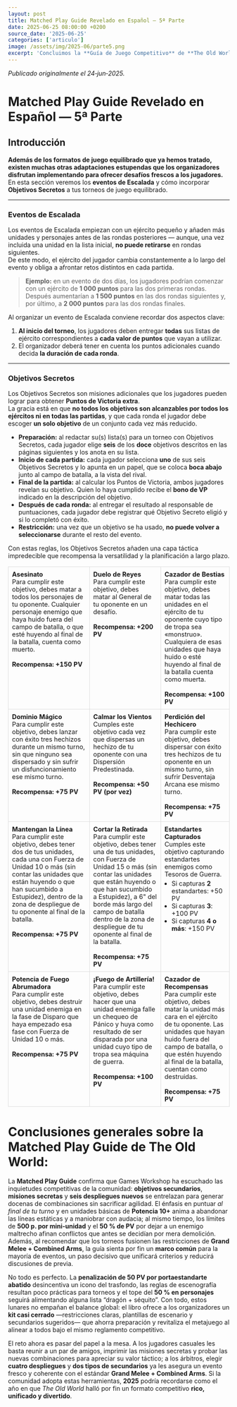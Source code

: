 ```yaml
---
layout: post
title: Matched Play Guide Revelado en Español — 5ª Parte
date: 2025-06-25 08:00:00 +0200
source_date: '2025-06-25'
categories: ['articulo']
image: /assets/img/2025-06/parte5.png
excerpt: 'Concluimos la **Guía de Juego Competitivo** de **The Old World** con un artículo que lleva tus torneos al siguiente nivel: descubre cómo organizar *Eventos de Escalada*, en los que los ejércitos crecen ronda a ronda. Y añade la emoción de los **Objetivos Secretos** —*12 misiones sorpresa* con recompensas en *Puntos de Victoria* que pondrán a prueba la versatilidad y la táctica de cada comandante.'
---
```


*Publicado originalmente el 24‑jun‑2025.*

# Matched Play Guide Revelado en Español — 5ª Parte

## Introducción


**Además de los formatos de juego equilibrado que ya hemos tratado, existen muchas otras adaptaciones estupendas que los organizadores disfrutan implementando para ofrecer desafíos frescos a los jugadores.**  
En esta sección veremos los **eventos de Escalada** y cómo incorporar **Objetivos Secretos** a tus torneos de juego equilibrado.

---

### Eventos de Escalada

Los eventos de Escalada empiezan con un ejército pequeño y añaden más unidades y personajes antes de las rondas posteriores — aunque, una vez incluida una unidad en la lista inicial, **no puede retirarse** en rondas siguientes.  
De este modo, el ejército del jugador cambia constantemente a lo largo del evento y obliga a afrontar retos distintos en cada partida.

> **Ejemplo:** en un evento de dos días, los jugadores podrían comenzar con un ejército de **1 000 puntos** para las dos primeras rondas. Después aumentarían a **1 500 puntos** en las dos rondas siguientes y, por último, a **2 000 puntos** para las dos rondas finales.

Al organizar un evento de Escalada conviene recordar dos aspectos clave:

1. **Al inicio del torneo**, los jugadores deben entregar **todas** sus listas de ejército correspondientes a **cada valor de puntos** que vayan a utilizar.  
2. El organizador deberá tener en cuenta los puntos adicionales cuando decida **la duración de cada ronda**.

---

### Objetivos Secretos

Los Objetivos Secretos son misiones adicionales que los jugadores pueden lograr para obtener **Puntos de Victoria extra**.  
La gracia está en que **no todos los objetivos son alcanzables por todos los ejércitos ni en todas las partidas**, y que cada ronda el jugador debe escoger **un solo objetivo** de un conjunto cada vez más reducido.

* **Preparación:** al redactar su(s) lista(s) para un torneo con Objetivos Secretos, cada jugador elige **seis** de los **doce** objetivos descritos en las páginas siguientes y los anota en su lista.  
* **Inicio de cada partida:** cada jugador selecciona **uno** de sus seis Objetivos Secretos y lo apunta en un papel, que se coloca **boca abajo** junto al campo de batalla, a la vista del rival.  
* **Final de la partida:** al calcular los Puntos de Victoria, ambos jugadores revelan su objetivo. Quien lo haya cumplido recibe el **bono de VP** indicado en la descripción del objetivo.  
* **Después de cada ronda:** al entregar el resultado al responsable de puntuaciones, cada jugador debe registrar qué Objetivo Secreto eligió y si lo completó con éxito.  
* **Restricción:** una vez que un objetivo se ha usado, **no puede volver a seleccionarse** durante el resto del evento.

Con estas reglas, los Objetivos Secretos añaden una capa táctica impredecible que recompensa la versatilidad y la planificación a largo plazo.

<style>
/* Puedes pegar estas reglas al principio del MD o en tu hoja de estilos del tema */
.secret-grid      { width: 100%; border-collapse: collapse; }
.secret-box       { border: 1px solid #ddd; padding: 8px; vertical-align: top; font-size: 0.9em; }
.secret-title     { font-weight: bold; font-size: 1em; }
.secret-reward    { font-weight: bold; }
</style>

<table class="secret-grid">
<tr>
<td class="secret-box">
  <span class="secret-title">Asesinato</span><br>
  Para cumplir este objetivo, debes matar a todos los personajes de tu oponente. Cualquier personaje enemigo que haya huido fuera del campo de batalla, o que esté huyendo al final de la batalla, cuenta como muerto.<br><br>
  <span class="secret-reward">Recompensa: +150 PV</span>
</td>
<td class="secret-box">
  <span class="secret-title">Duelo de Reyes</span><br>
  Para cumplir este objetivo, debes matar al General de tu oponente en un desafío.<br><br>
  <span class="secret-reward">Recompensa: +200 PV</span>
</td>
<td class="secret-box">
  <span class="secret-title">Cazador de Bestias</span><br>
  Para cumplir este objetivo, debes matar todas las unidades en el ejército de tu oponente cuyo tipo de tropa sea «monstruo». Cualquiera de esas unidades que haya huido o esté huyendo al final de la batalla cuenta como muerta.<br><br>
  <span class="secret-reward">Recompensa: +100 PV</span>
</td>
</tr>

<tr>
<td class="secret-box">
  <span class="secret-title">Dominio Mágico</span><br>
  Para cumplir este objetivo, debes lanzar con éxito tres hechizos durante un mismo turno, sin que ninguno sea dispersado y sin sufrir un disfuncionamiento ese mismo turno.<br><br>
  <span class="secret-reward">Recompensa: +75 PV</span>
</td>
<td class="secret-box">
  <span class="secret-title">Calmar los Vientos</span><br>
  Cumples este objetivo cada vez que dispersas un hechizo de tu oponente con una Dispersión Predestinada.<br><br>
  <span class="secret-reward">Recompensa: +50 PV (por vez)</span>
</td>
<td class="secret-box">
  <span class="secret-title">Perdición del Hechicero</span><br>
  Para cumplir este objetivo, debes dispersar con éxito tres hechizos de tu oponente en un mismo turno, sin sufrir Desventaja Arcana ese mismo turno.<br><br>
  <span class="secret-reward">Recompensa: +75 PV</span>
</td>
</tr>

<tr>
<td class="secret-box">
  <span class="secret-title">Mantengan la Línea</span><br>
  Para cumplir este objetivo, debes tener dos de tus unidades, cada una con Fuerza de Unidad 10 o más (sin contar las unidades que están huyendo o que han sucumbido a Estupidez), dentro de la zona de despliegue de tu oponente al final de la batalla.<br><br>
  <span class="secret-reward">Recompensa: +75 PV</span>
</td>
<td class="secret-box">
  <span class="secret-title">Cortar la Retirada</span><br>
  Para cumplir este objetivo, debes tener una de tus unidades, con Fuerza de Unidad 15 o más (sin contar las unidades que están huyendo o que han sucumbido a Estupidez), a 6" del borde más largo del campo de batalla dentro de la zona de despliegue de tu oponente al final de la batalla.<br><br>
  <span class="secret-reward">Recompensa: +75 PV</span>
</td>
<td class="secret-box">
  <span class="secret-title">Estandartes Capturados</span><br>
  Cumples este objetivo capturando estandartes enemigos como Tesoros de Guerra.<br>
  <ul style="margin:4px 0 0 16px; padding:0;">
    <li>Si capturas <strong>2</strong> estandartes: +50 PV</li>
    <li>Si capturas <strong>3</strong>: +100 PV</li>
    <li>Si capturas <strong>4 o más</strong>: +150 PV</li>
  </ul>
</td>
</tr>

<tr>
<td class="secret-box">
  <span class="secret-title">Potencia de Fuego Abrumadora</span><br>
  Para cumplir este objetivo, debes destruir una unidad enemiga en la fase de Disparo que haya empezado esa fase con Fuerza de Unidad 10 o más.<br><br>
  <span class="secret-reward">Recompensa: +75 PV</span>
</td>
<td class="secret-box">
  <span class="secret-title">¡Fuego de Artillería!</span><br>
  Para cumplir este objetivo, debes hacer que una unidad enemiga falle un chequeo de Pánico y huya como resultado de ser disparada por una unidad cuyo tipo de tropa sea máquina de guerra.<br><br>
  <span class="secret-reward">Recompensa: +100 PV</span>
</td>
<td class="secret-box">
  <span class="secret-title">Cazador de Recompensas</span><br>
  Para cumplir este objetivo, debes matar la unidad más cara en el ejército de tu oponente. Las unidades que hayan huido fuera del campo de batalla, o que estén huyendo al final de la batalla, cuentan como destruidas.<br><br>
  <span class="secret-reward">Recompensa: +75 PV</span>
</td>
</tr>
</table>

# Conclusiones generales sobre la Matched Play Guide de The Old World:

La **Matched Play Guide** confirma que Games Workshop ha escuchado las inquietudes competitivas de la comunidad: **objetivos secundarios**, **misiones secretas** y **seis despliegues nuevos** se entrelazan para generar docenas de combinaciones sin sacrificar agilidad. El énfasis en puntuar *al final de tu turno* y en unidades básicas de **Potencia 10+** anima a abandonar las líneas estáticas y a maniobrar con audacia; al mismo tiempo, los límites de **500 p. por mini-unidad** y el **50 % de PV** por dejar a un enemigo maltrecho afinan conflictos que antes se decidían por mera demolición. Además, al recomendar que los torneos fusionen las restricciones de **Grand Melee + Combined Arms**, la guía sienta por fin un **marco común** para la mayoría de eventos, un paso decisivo que unificará criterios y reducirá discusiones de previa.

No todo es perfecto. La **penalización de 50 PV por portaestandarte abatido** desincentiva un icono del trasfondo, las reglas de escenografía resultan poco prácticas para torneos y el tope del **50 % en personajes** seguirá alimentando alguna lista “dragón + séquito”. Con todo, estos lunares no empañan el balance global: el libro ofrece a los organizadores un **kit casi cerrado** —restricciones claras, plantillas de escenario y secundarios sugeridos— que ahorra preparación y revitaliza el metajuego al alinear a todos bajo el mismo reglamento competitivo.

El reto ahora es pasar del papel a la mesa. A los jugadores casuales les basta reunir a un par de amigos, imprimir las misiones secretas y probar las nuevas combinaciones para apreciar su valor táctico; a los árbitros, elegir **cuatro despliegues** y **dos tipos de secundarios** ya les asegura un evento fresco y coherente con el estándar **Grand Melee + Combined Arms**. Si la comunidad adopta estas herramientas, **2025** podría recordarse como el año en que *The Old World* halló por fin un formato competitivo **rico, unificado y divertido**.
